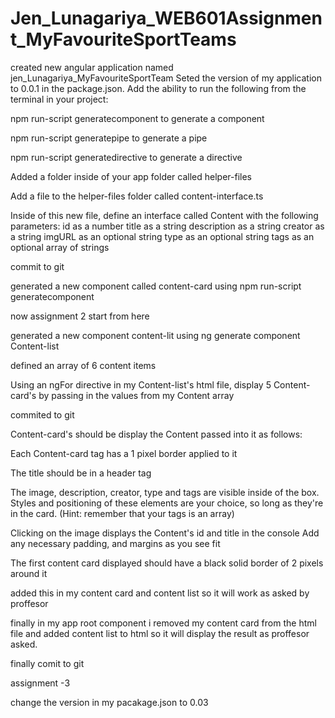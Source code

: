# Jen_Lunagariya_WEB601Assignment_MyFavouriteSportTeams

created new angular application named jen_Lunagariya_MyFavouriteSportTeam
Seted the version of my application to 0.0.1 in the package.json. Add the ability to run the
following from the terminal in your project:

npm run-script generatecomponent to generate a component

npm run-script generatepipe to generate a pipe

npm run-script generatedirective to generate a directive

Added a folder inside of your app folder called helper-files

Add a file to the helper-files folder called content-interface.ts

Inside of this new file, define an interface called Content with the following
parameters:
id as a number title as a string
description as a string
creator as a string
imgURL as an optional string
type as an optional string
tags as an optional array of strings 

commit to git

generated a new component called content-card using npm run-script generatecomponent

now assignment 2 start from here

generated a new component content-lit using ng generate component Content-list

defined an array of 6 content items

Using an ngFor directive in my Content-list's html file, display 5 Content-card's
by passing in the values from my Content array

commited to git

Content-card's should be display the Content passed into it as follows:

Each Content-card tag has a 1 pixel border applied to it

The title should be in a header tag

The image, description, creator, type and tags are visible inside of the box. Styles and
positioning of these elements are your choice, so long as they're in the card. (Hint:
remember that your tags is an array)

Clicking on the image displays the Content's id and title in the console
Add any necessary padding, and margins as you see fit

The first content card displayed should have a black solid border of 2 pixels around it

added this in my content card and content list so it will work as asked by proffesor

finally in my app root component i removed my content card from the html
file and added content list to html so it will display the result as proffesor asked.

finally comit to git


assignment -3

change the version in my pacakage.json to 0.03

